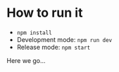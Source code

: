 # How to run it

* `npm install`
* Development mode: `npm run dev`
* Release mode: `npm start`

Here we go...
